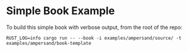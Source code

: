 # Simple Book Example

To build this simple book with verbose output,
from the root of the repo:

```
RUST_LOG=info cargo run -- --book -i examples/ampersand/source/ -t examples/ampersand/book-template
```